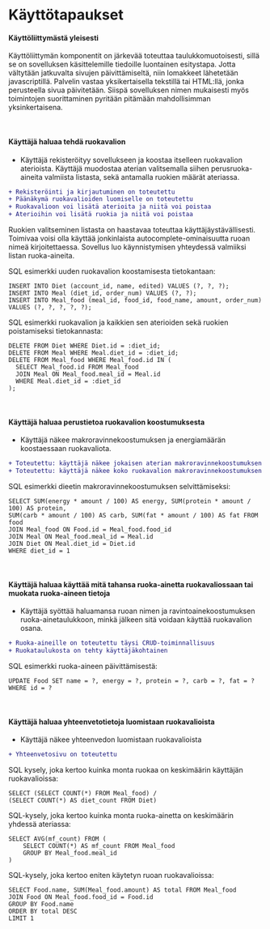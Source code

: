 # Käyttötapaukset

#### Käyttöliittymästä yleisesti

Käyttöliittymän komponentit on järkevää toteuttaa taulukkomuotoisesti, sillä se on sovelluksen käsittelemille tiedoille luontainen esitystapa. Jotta vältytään jatkuvalta sivujen päivittämiseltä, niin lomakkeet lähetetään javascriptillä. Palvelin vastaa yksikertaisella tekstillä tai HTML:llä, jonka perusteella sivua päivitetään. Siispä sovelluksen nimen mukaisesti myös toimintojen suorittaminen pyritään pitämään mahdollisimman yksinkertaisena.

<br>

#### Käyttäjä haluaa tehdä ruokavalion

- Käyttäjä rekisteröityy sovellukseen ja koostaa itselleen ruokavalion aterioista. Käyttäjä muodostaa aterian valitsemalla siihen perusruoka-aineita valmiista listasta, sekä antamalla ruokien määrät ateriassa.

```diff
+ Rekisteröinti ja kirjautuminen on toteutettu
+ Päänäkymä ruokavalioiden luomiselle on toteutettu
+ Ruokavalioon voi lisätä aterioita ja niitä voi poistaa
+ Aterioihin voi lisätä ruokia ja niitä voi poistaa
```
Ruokien valitseminen listasta on haastavaa toteuttaa käyttäjäystävällisesti. Toimivaa voisi olla käyttää jonkinlaista autocomplete-ominaisuutta ruoan nimeä kirjoitettaessa. Sovellus luo käynnistymisen yhteydessä valmiiksi listan ruoka-aineita.

SQL esimerkki uuden ruokavalion koostamisesta tietokantaan:

<pre><code>INSERT INTO Diet (account_id, name, edited) VALUES (?, ?, ?);
INSERT INTO Meal (diet_id, order_num) VALUES (?, ?);
INSERT INTO Meal_food (meal_id, food_id, food_name, amount, order_num) VALUES (?, ?, ?, ?, ?);
</code></pre>

SQL esimerkki ruokavalion ja kaikkien sen aterioiden sekä ruokien poistamiseksi tietokannasta:

<pre><code>DELETE FROM Diet WHERE Diet.id = :diet_id;
DELETE FROM Meal WHERE Meal.diet_id = :diet_id;
DELETE FROM Meal_food WHERE Meal_food.id IN (
  SELECT Meal_food.id FROM Meal_food 
  JOIN Meal ON Meal_food.meal_id = Meal.id 
  WHERE Meal.diet_id = :diet_id
);</code></pre>
<br>

#### Käyttäjä haluaa perustietoa ruokavalion koostumuksesta

- Käyttäjä näkee makroravinnekoostumuksen ja energiamäärän koostaessaan ruokavaliota.

```diff
+ Toteutettu: käyttäjä näkee jokaisen aterian makroravinnekoostumuksen
+ Toteutettu: käyttäjä näkee koko ruokavalion makroravinnekoostumuksen
```

SQL esimerkki dieetin makroravinnekoostumuksen selvittämiseksi:

<pre><code>SELECT SUM(energy * amount / 100) AS energy, SUM(protein * amount / 100) AS protein, 
SUM(carb * amount / 100) AS carb, SUM(fat * amount / 100) AS fat FROM food
JOIN Meal_food ON Food.id = Meal_food.food_id
JOIN Meal ON Meal_food.meal_id = Meal.id
JOIN Diet ON Meal.diet_id = Diet.id
WHERE diet_id = 1</code></pre>

<br>

#### Käyttäjä haluaa käyttää mitä tahansa ruoka-ainetta ruokavaliossaan tai muokata ruoka-aineen tietoja

- Käyttäjä syöttää haluamansa ruoan nimen ja ravintoainekoostumuksen ruoka-ainetaulukkoon, minkä jälkeen sitä voidaan käyttää ruokavalion osana.

```diff
+ Ruoka-aineille on toteutettu täysi CRUD-toiminnallisuus
+ Ruokataulukosta on tehty käyttäjäkohtainen
```

SQL esimerkki ruoka-aineen päivittämisestä:

<pre><code>UPDATE Food SET name = ?, energy = ?, protein = ?, carb = ?, fat = ? WHERE id = ?</code></pre>

<br>

#### Käyttäjä haluaa yhteenvetotietoja luomistaan ruokavalioista

- Käyttäjä näkee yhteenvedon luomistaan ruokavalioista

```diff
+ Yhteenvetosivu on toteutettu
```

SQL kysely, joka kertoo kuinka monta ruokaa on keskimäärin käyttäjän ruokavalioissa:

<pre><code>SELECT (SELECT COUNT(*) FROM Meal_food) /
(SELECT COUNT(*) AS diet_count FROM Diet)</code></pre>

SQL-kysely, joka kertoo kuinka monta ruoka-ainetta on keskimäärin yhdessä ateriassa:

<pre><code>SELECT AVG(mf_count) FROM (
    SELECT COUNT(*) AS mf_count FROM Meal_food
    GROUP BY Meal_food.meal_id
)</code></pre>

SQL-kysely, joka kertoo eniten käytetyn ruoan ruokavalioissa:

<pre><code>SELECT Food.name, SUM(Meal_food.amount) AS total FROM Meal_food
JOIN Food ON Meal_food.food_id = Food.id
GROUP BY Food.name
ORDER BY total DESC
LIMIT 1</code></pre>